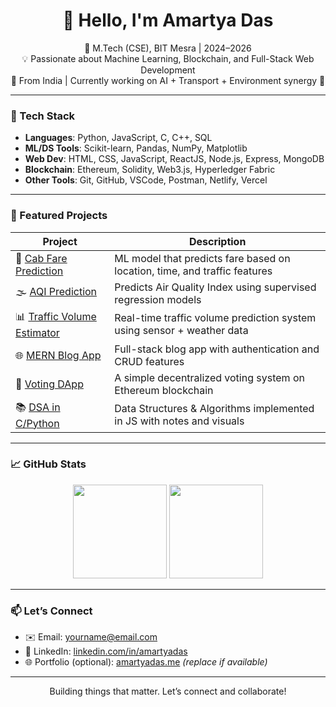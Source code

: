 <h1 align="center">👋 Hello, I'm Amartya Das</h1>

<p align="center">
  🚀 M.Tech (CSE), BIT Mesra | 2024–2026 <br>
  💡 Passionate about Machine Learning, Blockchain, and Full-Stack Web Development <br>
  📍 From India | Currently working on AI + Transport + Environment synergy 🌱
</p>

---

### 🔧 Tech Stack

- **Languages**: Python, JavaScript, C, C++, SQL
- **ML/DS Tools**: Scikit-learn, Pandas, NumPy, Matplotlib
- **Web Dev**: HTML, CSS, JavaScript, ReactJS, Node.js, Express, MongoDB
- **Blockchain**: Ethereum, Solidity, Web3.js, Hyperledger Fabric
- **Other Tools**: Git, GitHub, VSCode, Postman, Netlify, Vercel

---

### 📌 Featured Projects

| Project | Description |
|--------|-------------|
| 🚗 [Cab Fare Prediction](https://github.com/AmartyaDas01/cab-fare-predictor) | ML model that predicts fare based on location, time, and traffic features |
| 🌫️ [AQI Prediction](https://github.com/AmartyaDas01/aqi-predictor) | Predicts Air Quality Index using supervised regression models |
| 📊 [Traffic Volume Estimator](https://github.com/AmartyaDas01/traffic-volume-estimator) | Real-time traffic volume prediction system using sensor + weather data |
| 🌐 [MERN Blog App](https://github.com/AmartyaDas01/blogify) | Full-stack blog app with authentication and CRUD features |
| 🔐 [Voting DApp](https://github.com/AmartyaDas01/voting-dapp) | A simple decentralized voting system on Ethereum blockchain |
| 📚 [DSA in C/Python](https://github.com/AmartyaDas01/dsa-C-python) | Data Structures & Algorithms implemented in JS with notes and visuals |

---

### 📈 GitHub Stats

<p align="center">
  <img src="https://github-readme-stats.vercel.app/api?username=AmartyaDas01&show_icons=true&theme=radical&count_private=true" height="150">
  <img src="https://github-readme-stats.vercel.app/api/top-langs/?username=AmartyaDas01&layout=compact&theme=radical" height="150">
</p>

---

### 📫 Let’s Connect

- ✉️ Email: yourname@email.com
- 💼 LinkedIn: [linkedin.com/in/amartyadas](https://linkedin.com/in/amartyadas)
- 🌐 Portfolio (optional): [amartyadas.me](https://amartyadas.me) _(replace if available)_

---

<p align="center">Building things that matter. Let’s connect and collaborate!</p>

